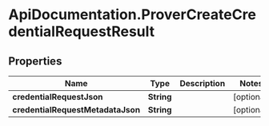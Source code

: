 # ApiDocumentation.ProverCreateCredentialRequestResult

## Properties
Name | Type | Description | Notes
------------ | ------------- | ------------- | -------------
**credentialRequestJson** | **String** |  | [optional] 
**credentialRequestMetadataJson** | **String** |  | [optional] 



